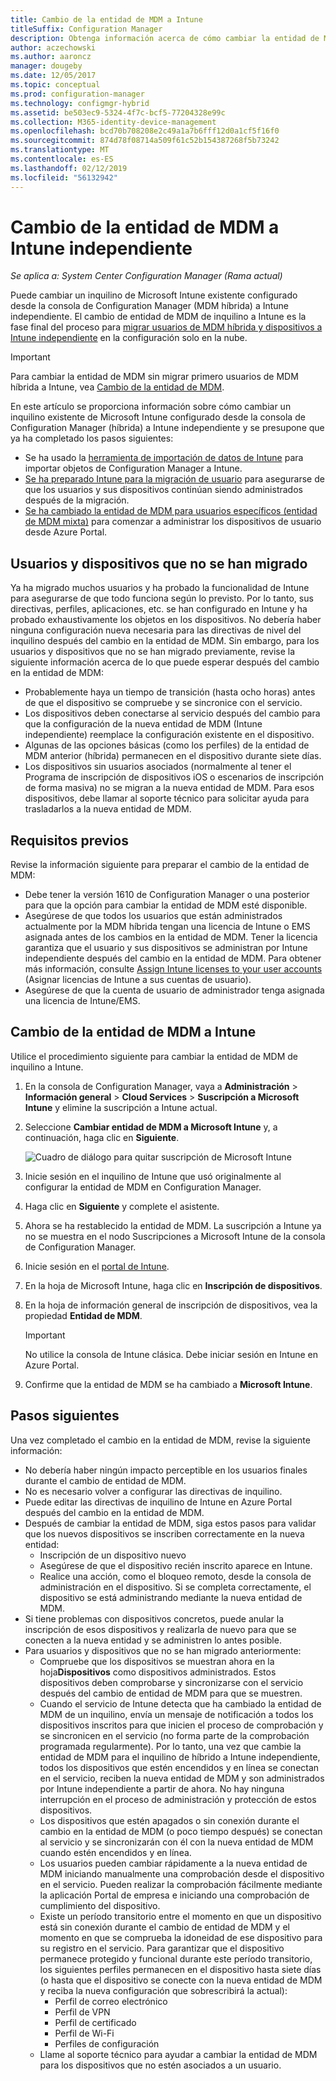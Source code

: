 ```yaml
---
title: Cambio de la entidad de MDM a Intune
titleSuffix: Configuration Manager
description: Obtenga información acerca de cómo cambiar la entidad de MDM desde Configuration Manager (híbrido) a Intune independiente.
author: aczechowski
ms.author: aaroncz
manager: dougeby
ms.date: 12/05/2017
ms.topic: conceptual
ms.prod: configuration-manager
ms.technology: configmgr-hybrid
ms.assetid: be503ec9-5324-4f7c-bcf5-77204328e99c
ms.collection: M365-identity-device-management
ms.openlocfilehash: bcd70b708208e2c49a1a7b6fff12d0a1cf5f16f0
ms.sourcegitcommit: 874d78f08714a509f61c52b154387268f5b73242
ms.translationtype: MT
ms.contentlocale: es-ES
ms.lasthandoff: 02/12/2019
ms.locfileid: "56132942"
---
```

# <a name="change-your-mdm-authority-to-intune-standalone"></a>Cambio de la entidad de MDM a Intune independiente

*Se aplica a: System Center Configuration Manager (Rama actual)*    

Puede cambiar un inquilino de Microsoft Intune existente configurado desde la consola de Configuration Manager (MDM híbrida) a Intune independiente. El cambio de entidad de MDM de inquilino a Intune es la fase final del proceso para [migrar usuarios de MDM híbrida y dispositivos a Intune independiente](migrate-hybridmdm-to-intunesa.md) en la configuración solo en la nube.    

> [!Important]    
> Para cambiar la entidad de MDM sin migrar primero usuarios de MDM híbrida a Intune, vea [Cambio de la entidad de MDM](change-mdm-authority.md).

En este artículo se proporciona información sobre cómo cambiar un inquilino existente de Microsoft Intune configurado desde la consola de Configuration Manager (híbrida) a Intune independiente y se presupone que ya ha completado los pasos siguientes:
- Se ha usado la [herramienta de importación de datos de Intune](migrate-import-data.md) para importar objetos de Configuration Manager a Intune. 
- [Se ha preparado Intune para la migración de usuario](migrate-prepare-intune.md) para asegurarse de que los usuarios y sus dispositivos continúan siendo administrados después de la migración.
- [Se ha cambiado la entidad de MDM para usuarios específicos (entidad de MDM mixta)](migrate-mixed-authority.md) para comenzar a administrar los dispositivos de usuario desde Azure Portal.


## <a name="users-and-devices-that-have-not-been-migrated"></a>Usuarios y dispositivos que no se han migrado
Ya ha migrado muchos usuarios y ha probado la funcionalidad de Intune para asegurarse de que todo funciona según lo previsto. Por lo tanto, sus directivas, perfiles, aplicaciones, etc. se han configurado en Intune y ha probado exhaustivamente los objetos en los dispositivos. No debería haber ninguna configuración nueva necesaria para las directivas de nivel del inquilino después del cambio en la entidad de MDM. Sin embargo, para los usuarios y dispositivos que no se han migrado previamente, revise la siguiente información acerca de lo que puede esperar después del cambio en la entidad de MDM:    
- Probablemente haya un tiempo de transición (hasta ocho horas) antes de que el dispositivo se compruebe y se sincronice con el servicio.
- Los dispositivos deben conectarse al servicio después del cambio para que la configuración de la nueva entidad de MDM (Intune independiente) reemplace la configuración existente en el dispositivo.
- Algunas de las opciones básicas (como los perfiles) de la entidad de MDM anterior (híbrida) permanecen en el dispositivo durante siete días. 
- Los dispositivos sin usuarios asociados (normalmente al tener el Programa de inscripción de dispositivos iOS o escenarios de inscripción de forma masiva) no se migran a la nueva entidad de MDM. Para esos dispositivos, debe llamar al soporte técnico para solicitar ayuda para trasladarlos a la nueva entidad de MDM.

## <a name="prerequisites"></a>Requisitos previos
Revise la información siguiente para preparar el cambio de la entidad de MDM:
- Debe tener la versión 1610 de Configuration Manager o una posterior para que la opción para cambiar la entidad de MDM esté disponible.
- Asegúrese de que todos los usuarios que están administrados actualmente por la MDM híbrida tengan una licencia de Intune o EMS asignada antes de los cambios en la entidad de MDM. Tener la licencia garantiza que el usuario y sus dispositivos se administran por Intune independiente después del cambio en la entidad de MDM. Para obtener más información, consulte [Assign Intune licenses to your user accounts](https://docs.microsoft.com/intune/get-started/start-with-a-paid-subscription-to-microsoft-intune-step-4) (Asignar licencias de Intune a sus cuentas de usuario).
- Asegúrese de que la cuenta de usuario de administrador tenga asignada una licencia de Intune/EMS.

## <a name="change-the-mdm-authority-to-intune"></a>Cambio de la entidad de MDM a Intune
Utilice el procedimiento siguiente para cambiar la entidad de MDM de inquilino a Intune.

1. En la consola de Configuration Manager, vaya a **Administración** &gt; **Información general** &gt; **Cloud Services** &gt; **Suscripción a Microsoft Intune** y elimine la suscripción a Intune actual.
2. Seleccione **Cambiar entidad de MDM a Microsoft Intune** y, a continuación, haga clic en **Siguiente**.

   ![Cuadro de diálogo para quitar suscripción de Microsoft Intune](media/mdm-change-delete-subscription.png)
3. Inicie sesión en el inquilino de Intune que usó originalmente al configurar la entidad de MDM en Configuration Manager.
4. Haga clic en **Siguiente** y complete el asistente.
5. Ahora se ha restablecido la entidad de MDM. La suscripción a Intune ya no se muestra en el nodo Suscripciones a Microsoft Intune de la consola de Configuration Manager.
6. Inicie sesión en el [portal de Intune](https://aka.ms/IntunePortal).
7. En la hoja de Microsoft Intune, haga clic en **Inscripción de dispositivos**.
8. En la hoja de información general de inscripción de dispositivos, vea la propiedad **Entidad de MDM**.

   > [!Important]    
   > No utilice la consola de Intune clásica. Debe iniciar sesión en Intune en Azure Portal.
9. Confirme que la entidad de MDM se ha cambiado a **Microsoft Intune**. 

## <a name="next-steps"></a>Pasos siguientes
Una vez completado el cambio en la entidad de MDM, revise la siguiente información:
- No debería haber ningún impacto perceptible en los usuarios finales durante el cambio de entidad de MDM. 
- No es necesario volver a configurar las directivas de inquilino. 
- Puede editar las directivas de inquilino de Intune en Azure Portal después del cambio en la entidad de MDM.
-  Después de cambiar la entidad de MDM, siga estos pasos para validar que los nuevos dispositivos se inscriben correctamente en la nueva entidad:   
    - Inscripción de un dispositivo nuevo
    - Asegúrese de que el dispositivo recién inscrito aparece en Intune.
    - Realice una acción, como el bloqueo remoto, desde la consola de administración en el dispositivo. Si se completa correctamente, el dispositivo se está administrando mediante la nueva entidad de MDM.
- Si tiene problemas con dispositivos concretos, puede anular la inscripción de esos dispositivos y realizarla de nuevo para que se conecten a la nueva entidad y se administren lo antes posible.
- Para usuarios y dispositivos que no se han migrado anteriormente:
    - Compruebe que los dispositivos se muestran ahora en la hoja**Dispositivos** como dispositivos administrados. Estos dispositivos deben comprobarse y sincronizarse con el servicio después del cambio de entidad de MDM para que se muestren. 
    - Cuando el servicio de Intune detecta que ha cambiado la entidad de MDM de un inquilino, envía un mensaje de notificación a todos los dispositivos inscritos para que inicien el proceso de comprobación y se sincronicen en el servicio (no forma parte de la comprobación programada regularmente). Por lo tanto, una vez que cambie la entidad de MDM para el inquilino de híbrido a Intune independiente, todos los dispositivos que estén encendidos y en línea se conectan en el servicio, reciben la nueva entidad de MDM y son administrados por Intune independiente a partir de ahora. No hay ninguna interrupción en el proceso de administración y protección de estos dispositivos.
    - Los dispositivos que estén apagados o sin conexión durante el cambio en la entidad de MDM (o poco tiempo después) se conectan al servicio y se sincronizarán con él con la nueva entidad de MDM cuando estén encendidos y en línea.  
    - Los usuarios pueden cambiar rápidamente a la nueva entidad de MDM iniciando manualmente una comprobación desde el dispositivo en el servicio. Pueden realizar la comprobación fácilmente mediante la aplicación Portal de empresa e iniciando una comprobación de cumplimiento del dispositivo.
    - Existe un período transitorio entre el momento en que un dispositivo está sin conexión durante el cambio de entidad de MDM y el momento en que se comprueba la idoneidad de ese dispositivo para su registro en el servicio. Para garantizar que el dispositivo permanece protegido y funcional durante este período transitorio, los siguientes perfiles permanecen en el dispositivo hasta siete días (o hasta que el dispositivo se conecte con la nueva entidad de MDM y reciba la nueva configuración que sobrescribirá la actual):
        - Perfil de correo electrónico
        - Perfil de VPN
        - Perfil de certificado
        - Perfil de Wi-Fi
        - Perfiles de configuración
    - Llame al soporte técnico para ayudar a cambiar la entidad de MDM para los dispositivos que no estén asociados a un usuario. 
